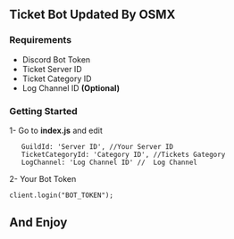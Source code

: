 ## Ticket Bot Updated By OSMX

### Requirements
- Discord Bot Token 
- Ticket Server ID
- Ticket Category ID
- Log Channel ID **(Optional)**

### Getting Started
1- Go to **index.js** and edit 
```
   GuildId: 'Server ID', //Your Server ID
   TicketCategoryId: 'Category ID', //Tickets Gategory
   LogChannel: 'Log Channel ID' //  Log Channel
```

2- Your Bot Token 
```
client.login("BOT_TOKEN");
``` 

## And Enjoy
